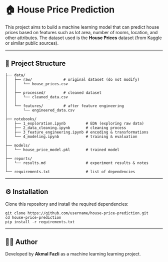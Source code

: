 
# 🏠 House Price Prediction

This project aims to build a machine learning model that can predict house prices based on features such as lot area, number of rooms, location, and other attributes. The dataset used is the **House Prices** dataset (from Kaggle or similar public sources).

---



## 📂 Project Structure

<pre class="overflow-visible!" data-start="404" data-end="1207"><div class="contain-inline-size rounded-2xl relative bg-token-sidebar-surface-primary"><div class="sticky top-9"><div class="absolute end-0 bottom-0 flex h-9 items-center pe-2"><div class="bg-token-bg-elevated-secondary text-token-text-secondary flex items-center gap-4 rounded-sm px-2 font-sans text-xs"></div></div></div><div class="overflow-y-auto p-4" dir="ltr"><code class="whitespace-pre!"><span><span>├── data/             
│   ├── raw/              </span><span># original dataset (do not modify)</span><span>
│   │   └── house_prices.csv
│   │
│   ├── processed/        </span><span># cleaned dataset</span><span>
│   │   └── cleaned_data.csv
│   │
│   └── features/         </span><span># after feature engineering</span><span>
│       └── engineered_data.csv
│
├── notebooks/        
│   ├── 1_exploration.ipynb         </span><span># EDA (exploring raw data)</span><span>
│   ├── 2_data_cleaning.ipynb       </span><span># cleaning process</span><span>
│   ├── 3_feature_engineering.ipynb </span><span># encoding & transformations</span><span>
│   └── 4_modeling.ipynb            </span><span># training & evaluation</span><span>
│
├── models/           
│   └── house_price_model.pkl       </span><span># trained model</span><span>
│
├── reports/          
│   └── results.md                  </span><span># experiment results & notes</span><span>
│
└── requirements.txt                </span><span># list of dependencies</span><span>
</span></span></code></div></div></pre>

---



## ⚙️ Installation

Clone this repository and install the required dependencies:

<pre class="overflow-visible!" data-start="1297" data-end="1431"><div class="contain-inline-size rounded-2xl relative bg-token-sidebar-surface-primary"><div class="sticky top-9"><div class="absolute end-0 bottom-0 flex h-9 items-center pe-2"><div class="bg-token-bg-elevated-secondary text-token-text-secondary flex items-center gap-4 rounded-sm px-2 font-sans text-xs"></div></div></div><div class="overflow-y-auto p-4" dir="ltr"><code class="whitespace-pre! language-bash"><span><span>git </span><span>clone</span><span> https://github.com/username/house-price-prediction.git
</span><span>cd</span><span> house-price-prediction
pip install -r requirements.txt</span></span></code></div></div></pre>

---



## 👨‍💻 Author

Developed by **Akmal Fazli** as a machine learning learning project.
